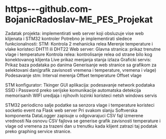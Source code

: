 # https---github.com-BojanicRadoslav-ME_PES_Projekat

Zadatak projekta:
implementirati web server koji obsluzuje vise web klijenata i STM32 kontroler
Potrebno je implementirati sledece funkcionalnosti:
STM:
  Kontrola 2 mehanicka relea
  Merenje temperature i vlake koristeci DHT11 ili DHT22
Web server:
  Glavna stranica:
    prikaz trenutne vlage i temperature
  Kontrola relea:
    kontrolisanje relea od strane bilo kog konektovanog klijenta
    Live prikaz menjanja stanja izlaza
  Graficki servis:
    Prikaz baza podataka po danima
    Generisanje web stranice sa grafikom za selektovani dan(grafik zavisnosti vremena i temperature, vremena i vlage)
  Podesavanje stm:
    Interval merenja
    Offset temperature
    Offset vlage
    
STM konfigurator:
  Tkinger GUI aplikacija:
    podesavanje network podataka SSID i Password preko serijske komunikacije
    automatska detekcija memorisanih WIFI uredjaja i njihovih lozinki koristeci netsh windows servis
    
STM32 periodicno salje podatke sa senzora vlage i temperature koristeci socketio event na Flask web server
Pri svakom slanju Softverska komponenta DataLogger zapisuje u odgovarajuci CSV fajl izmerene vrednosti
Na osnovu CSV fajlova se generise grafik zavisnosti temperature i vlage od vremena za trazeni dan u trenutku kada klijent zatrazi taj podatak preko graphing service stranice.


